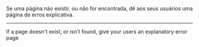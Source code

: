 
Se uma página não existir, ou não for encontrada, dê aos seus usuários uma página de erros explicativa.

<hr>

If a page doesn't exist, or isn't found, give your users an explanatory error page

